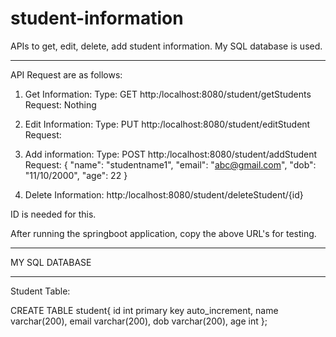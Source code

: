# student-information
APIs to get, edit, delete, add student information. My SQL database is used. 

---------------------------------------------------------------------------------
API Request are as follows:

1. Get Information: 
Type: GET
http:/localhost:8080/student/getStudents
Request: Nothing 


2. Edit Information:
Type: PUT
http:/localhost:8080/student/editStudent
Request:

3. Add information:
Type: POST
http:/localhost:8080/student/addStudent
Request:
{
        "name": "studentname1",
        "email": "abc@gmail.com",
        "dob": "11/10/2000",
        "age": 22
}


4. Delete Information:
http:/localhost:8080/student/deleteStudent/{id}

ID is needed for this.


After running the springboot application, copy the above URL's for testing. 

---------------------------------------------------------------------------------

MY SQL DATABASE

---------------------------------------------------------------------------------

Student Table:

CREATE TABLE student{
    id int primary key auto_increment,
    name varchar(200),
    email varchar(200),
    dob varchar(200),
    age int
};




